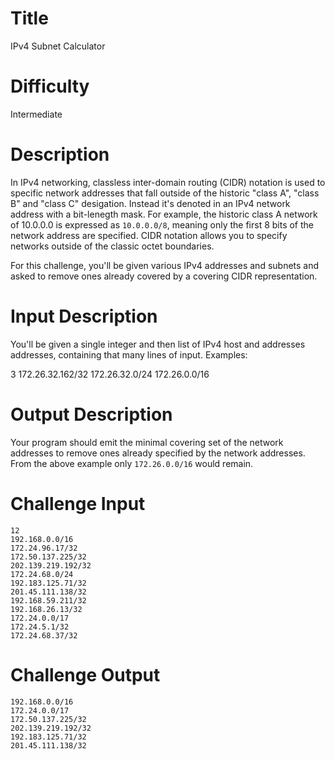 # Title 

IPv4 Subnet Calculator

# Difficulty

Intermediate

# Description

In IPv4 networking, classless inter-domain routing (CIDR) notation is used to specific network addresses that fall outside of the historic "class A", "class B" and "class C" desigation. Instead it's denoted in an IPv4 network address with a bit-lenegth mask. For example, the historic class A network of 10.0.0.0 is expressed as `10.0.0.0/8`, meaning only the first 8 bits of the network address are specified. CIDR notation allows you to specify networks outside of the classic octet boundaries.

For this challenge, you'll be given various IPv4 addresses and subnets and asked to remove ones already covered by a covering CIDR representation. 

# Input Description

You'll be given a single integer and then list of IPv4 host and addresses addresses, containing that many lines of input. Examples:

3
172.26.32.162/32
172.26.32.0/24
172.26.0.0/16

# Output Description

Your program should emit the minimal covering set of the network addresses to remove ones already specified by the network addresses. From the above example only `172.26.0.0/16` would remain.

# Challenge Input

	12
	192.168.0.0/16
	172.24.96.17/32
	172.50.137.225/32
	202.139.219.192/32
	172.24.68.0/24
	192.183.125.71/32
	201.45.111.138/32
	192.168.59.211/32
	192.168.26.13/32
	172.24.0.0/17
	172.24.5.1/32
	172.24.68.37/32

# Challenge Output

	192.168.0.0/16
	172.24.0.0/17	
	172.50.137.225/32
	202.139.219.192/32
	192.183.125.71/32
	201.45.111.138/32
